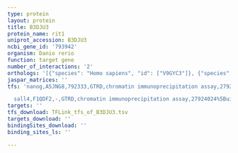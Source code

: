 ```yaml
---
type: protein
layout: protein
title: B3DJU3
protein_name: rit1
uniprot_accession: B3DJU3
ncbi_gene_id: '793942'
organism: Danio rerio
function: target gene
number_of_interactions: '2'
orthologs: '[{"species": "Homo sapiens", "id": ["V9GYC3"]}, {"species": "Mus musculus", "id": ["<a href=\"/protein/p70426\">P70426</a>"]}, {"species": "Rattus norvegicus", "id": ["<a href=\"/protein/d3zjh4\">D3ZJH4</a>"]}]'
jaspar_matrices: ''
tfs: 'nanog,A5JNG8,792333,GTRD,chromatin immunoprecipitation assay,27924024%5Buid%5D,No

  sall4,F1QDF2,-,GTRD,chromatin immunoprecipitation assay,27924024%5Buid%5D,No'
targets: ''
tfs_download: TFLink_tfs_of_B3DJU3.tsv
targets_download: ''
bindingSites_download: ''
binding_sites_ls: ''

---
```

